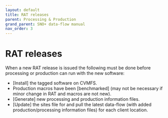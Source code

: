 ```yaml
---
layout: default
title: RAT releases
parent: Processing & Production
grand_parent: SNO+ data-flow manual
nav_order: 3
---
```


# RAT releases

When a new RAT release is issued the following must be done before processing or production can run with the new software:
* [Install] the tagged software on CVMFS.
* Production macros have been [benchmarked] (may not be necessary if minor change in RAT and macros are not new).
* [Generate] new processing and production information files.
* [Update] the sites file for and pull the latest data-flow (with added production/processing information files) for each client location.

